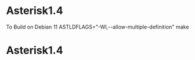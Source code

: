 # Asterisk1.4

To Build on Debian 11 ASTLDFLAGS="-Wl,--allow-multiple-definition" make
# Asterisk1.4
